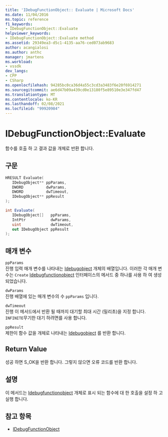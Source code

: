 ```yaml
---
title: 'IDebugFunctionObject:: Evaluate | Microsoft Docs'
ms.date: 11/04/2016
ms.topic: reference
f1_keywords:
- IDebugFunctionObject::Evaluate
helpviewer_keywords:
- IDebugFunctionObject::Evaluate method
ms.assetid: 29349ea3-d5c1-4135-aa76-ced073ab9683
author: acangialosi
ms.author: anthc
manager: jmartens
ms.workload:
- vssdk
dev_langs:
- CPP
- CSharp
ms.openlocfilehash: 94285bc0ca36d4a55c3cd3a3483f6e20f6914271
ms.sourcegitcommit: ae6d47b09a439cd0e13180f5e89510e3e347fd47
ms.translationtype: MT
ms.contentlocale: ko-KR
ms.lasthandoff: 02/08/2021
ms.locfileid: "99920984"
---
```

# <a name="idebugfunctionobjectevaluate"></a>IDebugFunctionObject::Evaluate
함수를 호출 하 고 결과 값을 개체로 반환 합니다.

## <a name="syntax"></a>구문

```cpp
HRESULT Evaluate( 
   IDebugObject** ppParams,
   DWORD          dwParams,
   DWORD          dwTimeout,
   IDebugObject** ppResult
);
```

```csharp
int Evaluate(
   IDebugObject[]   ppParams,
   IntPtr           dwParams,
   uint             dwTimeout,
   out IDebugObject ppResult
);
```

## <a name="parameters"></a>매개 변수
`ppParams`\
진행 입력 매개 변수를 나타내는 [Idebugobject](../../../extensibility/debugger/reference/idebugobject.md) 개체의 배열입니다. 이러한 각 매개 변수는 `Create` [Idebugfunctionobject](../../../extensibility/debugger/reference/idebugfunctionobject.md) 인터페이스의 메서드 중 하나를 사용 하 여 생성 되었습니다.

`dwParams`\
진행 배열에 있는 매개 변수의 수 `ppParams` 입니다.

`dwTimeout`\
진행 이 메서드에서 반환 될 때까지 대기할 최대 시간 (밀리초)을 지정 합니다. `INFINITE`무기한 대기 하려면를 사용 합니다.

`ppResult`\
제한이 함수 값을 개체로 나타내는 [Idebugobject](../../../extensibility/debugger/reference/idebugobject.md) 를 반환 합니다.

## <a name="return-value"></a>Return Value
 성공 하면 S_OK을 반환 합니다. 그렇지 않으면 오류 코드를 반환 합니다.

## <a name="remarks"></a>설명
 이 메서드는 [Idebugfunctionobject](../../../extensibility/debugger/reference/idebugfunctionobject.md) 개체로 표시 되는 함수에 대 한 호출을 설정 하 고 실행 합니다.

## <a name="see-also"></a>참고 항목
- [IDebugFunctionObject](../../../extensibility/debugger/reference/idebugfunctionobject.md)
